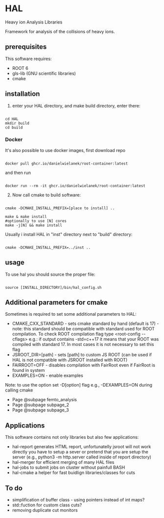 # HAL
Heavy ion Analysis Libraries

Framework for analysis of the collisions of heavy ions. 

## prerequisites
This software requires:
 
 * ROOT 6
 * gls-lib (GNU scientific libraries)
 * cmake
 

## installation
1. enter your HAL directory, and make build directory, enter there:
<pre><code>
cd HAL
mkdir build
cd build
</pre></code>
### Docker
It's also possible to use docker images, first download repo
<pre><code>
docker pull ghcr.io/danielwielanek/root-container:latest
</pre></code>
and then run
<pre><code>
docker run --rm -it ghcr.io/danielwielanek/root-container:latest
</pre></code>
2. Now call cmake to build software:
<pre><code>
cmake -DCMAKE_INSTALL_PREFIX=[place to install] .. <br>
make & make install
#optionally to use [N] cores
make -j[N] && make install
</pre></code>

Usually i install HAL in "inst" directory next to "build" directory:
<pre><code>
cmake -DCMAKE_INSTALL_PREFIX=../inst ..
</pre></code>

## usage
To use hal you should source the proper file:
<pre><code>
source [INSTALL_DIRECTORY]/bin/hal_config.sh
</pre></code>
## Additional parameters for cmake
Sometimes is required to set some additional parameters to HAL:

* CMAKE_CXX_STANDARD - sets cmake standard  by hand (default is 17) - note: this standard should be compatible with standard used for ROOT compilation. To check ROOT compilation flag type 
&lt;root-config --cflags&gt; e.g.: if output contains -std=c++17 it means that your ROOT was compiled with standard 17. In most cases it is not necessary to set this flag
* JSROOT_DIR=[path] - sets [path] to custom JS ROOT (can be used if HAL is not compatible with JSROOT installed with ROOT)
* FAIRROOT=OFF - disables compilation with FairRoot even if FairRoot is found in system
* EXAMPLES=ON - enable examples

Note: to use the option set -D[option] flag e.g., -DEXAMPLES=ON during calling cmake 


* Page @subpage femto_analysis
* Page @subpage subpage_2
* Page @subpage subpage_3

## Applications
This software contains not only libraries but also few applications:
* hal-report generates HTML report, unfortunatelly jsroot will not work directly you have to setup a sever or pretend that you
are setup the server (e.g., python3 -m http.server called inside of report directory)
* hal-merger for efficient merging of many HAL files
* hal-jobs to submit jobs on cluster without painfull BASH
* hal-cmake a helper for fast buidlign libraries/classes for cuts 


## To do
 * simplification of buffer class - using pointers instead of int maps?
 * std::fuction for custom class cuts?
 * removing duplicate cut monitors
